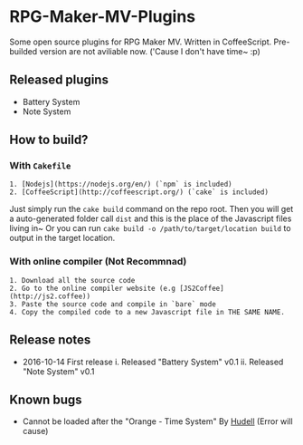 # RPG-Maker-MV-Plugins
Some open source plugins for RPG Maker MV. Written in CoffeeScript.
Pre-builded version are not aviliable now. ('Cause I don't have time~ :p)

## Released plugins
  * Battery System
  * Note System

## How to build?
  ### With `Cakefile`
    1. [Nodejs](https://nodejs.org/en/) (`npm` is included)
    2. [CoffeeScript](http://coffeescript.org/) (`cake` is included)

  Just simply run the `cake build` command on the repo root.
  Then you will get a auto-generated folder call `dist` and this is the place of the Javascript files living in~
  Or you can run `cake build -o /path/to/target/location build` to output in the target location.

  ### With online compiler (Not Recommnad)
    1. Download all the source code
    2. Go to the online compiler website (e.g [JS2Coffee](http://js2.coffee))
    3. Paste the source code and compile in `bare` mode
    4. Copy the compiled code to a new Javascript file in THE SAME NAME.

## Release notes
  * 2016-10-14 First release
    i. Released "Battery System" v0.1
    ii. Released "Note System" v0.1

## Known bugs
  * Cannot be loaded after the "Orange - Time System" By [Hudell](www.hudell.com) (Error will cause)
